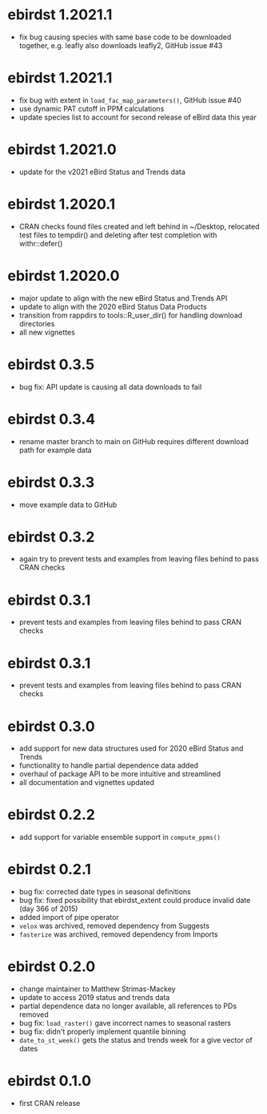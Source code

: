 # ebirdst 1.2021.1

- fix bug causing species with same base code to be downloaded together, e.g. leafly also downloads leafly2, GitHub issue #43

# ebirdst 1.2021.1

- fix bug with extent in `load_fac_map_parameters()`, GitHub issue #40
- use dynamic PAT cutoff in PPM calculations
- update species list to account for second release of eBird data this year

# ebirdst 1.2021.0

- update for the v2021 eBird Status and Trends data

# ebirdst 1.2020.1

- CRAN checks found files created and left behind in ~/Desktop, relocated test files to tempdir() and deleting after test completion with withr::defer()  

# ebirdst 1.2020.0

- major update to align with the new eBird Status and Trends API
- update to align with the 2020 eBird Status Data Products
- transition from rappdirs to tools::R_user_dir() for handling download directories
- all new vignettes

# ebirdst 0.3.5

- bug fix: API update is causing all data downloads to fail

# ebirdst 0.3.4

- rename master branch to main on GitHub requires different download path for example data

# ebirdst 0.3.3

- move example data to GitHub

# ebirdst 0.3.2

- again try to prevent tests and examples from leaving files behind to pass CRAN checks

# ebirdst 0.3.1

- prevent tests and examples from leaving files behind to pass CRAN checks

# ebirdst 0.3.1

- prevent tests and examples from leaving files behind to pass CRAN checks

# ebirdst 0.3.0

- add support for new data structures used for 2020 eBird Status and Trends
- functionality to handle partial dependence data added
- overhaul of package API to be more intuitive and streamlined
- all documentation and vignettes updated

# ebirdst 0.2.2

- add support for variable ensemble support in `compute_ppms()`

# ebirdst 0.2.1

- bug fix: corrected date types in seasonal definitions
- bug fix: fixed possibility that ebirdst_extent could produce invalid date (day 366 of 2015)
- added import of pipe operator
- `velox` was archived, removed dependency from Suggests
- `fasterize` was archived, removed dependency from Imports

# ebirdst 0.2.0

- change maintainer to Matthew Strimas-Mackey
- update to access 2019 status and trends data
- partial dependence data no longer available, all references to PDs removed
- bug fix: `load_raster()` gave incorrect names to seasonal rasters
- bug fix: didn't properly implement quantile binning
- `date_to_st_week()` gets the status and trends week for a give vector of dates

# ebirdst 0.1.0

- first CRAN release
